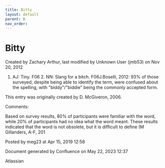 ```yaml
---
title: Bitty
layout: default
parent: B
nav_order:
---
```


# Bitty

Created by  Zachary Arthur, last modified by  Unknown User (jmb53) on Nov 20, 2012

1. AJ: Tiny. F06 2. NN: Slang for a bitch. F06J.Boselli, 2012: 93% of those surveyed, despite being able to identify the term, were confused about the spelling, with &quot;biddy&quot;/&quot;biddie&quot; being the commonly accepted form.

This entry was originally created by D. McGiveron, 2006.

Comments:

Based on survey results, 80% of participants were familiar with the word, while 20% of participants had no idea what the word meant. These results indicated that the word is not obsolete, but it is difficult to define (M Gillanders, A-F, 201

Posted by meg23 at Apr 15, 2019 12:58

Document generated by Confluence on May 22, 2023 12:37

Atlassian
